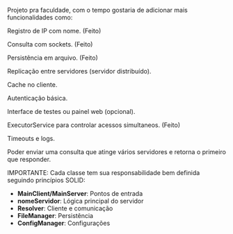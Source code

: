 Projeto pra faculdade,  com o tempo gostaria de adicionar mais funcionalidades como:

 Registro de IP com nome. (Feito)
 
 Consulta com sockets. (Feito)

Persistência em arquivo. (Feito)

Replicação entre servidores (servidor distribuído).

Cache no cliente.

Autenticação básica.

Interface de testes ou painel web (opcional).

ExecutorService para controlar acessos simultaneos. (Feito)

Timeouts e logs.

Poder enviar uma consulta que atinge vários servidores e retorna o primeiro que responder.

IMPORTANTE:
Cada classe tem sua responsabilidade bem definida seguindo princípios SOLID:
- **MainClient/MainServer**: Pontos de entrada
- **nomeServidor**: Lógica principal do servidor
- **Resolver**: Cliente e comunicação
- **FileManager**: Persistência
- **ConfigManager**: Configurações


